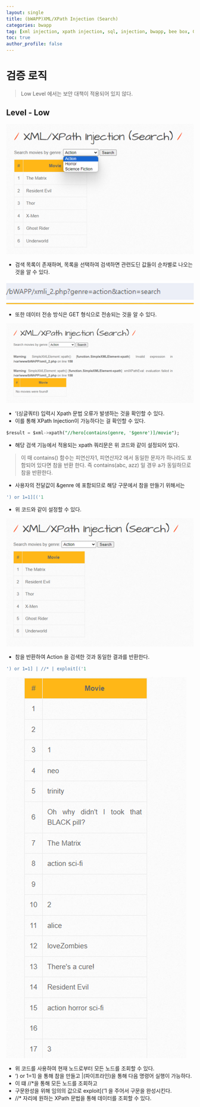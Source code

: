 ```yaml
---
layout: single
title: (bWAPP)XML/XPath Injection (Search)
categories: bwapp
tag: [xml injection, xpath injection, sql, injection, bwapp, bee box, GET, OWASP TOP 10, OWASP]
toc: true
author_profile: false
---
```


# 검증 로직
> Low Level 에서는 보안 대책이 적용되어 있지 않다.

## Level - Low

![그림 1-1](/assets/image/bwapp/injection/xml-xpath%20injection%20search-archive/image.png)
- 검색 목록이 존재하며, 목록을 선택하여 검색하면 관련도딘 값들이 순차별로 나오는 것을 알 수 있다.

![그림 1-2](/assets/image/bwapp/injection/xml-xpath%20injection%20search-archive/image-1.png)
- 또한 데이터 전송 방식은 GET 형식으로 전송되는 것을 알 수 있다.

![그림 1-3](/assets/image/bwapp/injection/xml-xpath%20injection%20search-archive/image-2.png)
- ‘(싱글쿼터) 입력시 Xpath 문법 오류가 발생하는 것을 확인할 수 있다.
- 이를 통해 XPath Injection이 가능하다는 걸 확인할 수 있다.

```sql
$result = $xml->xpath("//hero[contains(genre, '$genre')]/movie");
```

- 해당 검색 기능에서 적용되는 xpath 쿼리문은 위 코드와 같이 설정되어 있다.
> 이 때 contains() 함수는 피연산자1, 피연산자2 에서 동일한 문자가 하나라도 포함되어 있다면 참을 반환 한다. 즉 contains(abc, azz) 일 경우 a가 동일하므로 참을 반환한다.

- 사용자의 전달값이 &genre 에 포함되므로 해당 구문에서 참을 만들기 위해서는

```sql
') or 1=1][('1
```

- 위 코드와 같이 설정할 수 있다.

![그림 1-4](/assets/image/bwapp/injection/xml-xpath%20injection%20search-archive/image-3.png)
- 참을 반환하여 Action 을 검색한 것과 동일한 결과를 반환한다.

```sql
') or 1=1] | //* | exploit[('1
```

![그림 1-5](/assets/image/bwapp/injection/xml-xpath%20injection%20search-archive/image-4.png)
- 위 코드를 사용하여 현재 노드로부터 모든 노드를 조회할 수 있다.
- ‘) or 1=1] 을 통해 참을 만들고 |(파이프라인)을 통해 다음 명령어 실행이 가능하다.
- 이 떄 //*을 통해 모든 노드를 조회하고 
- 구문완성을 위해 임의의 값으로 exploit[(’1 을 주어서 구문을 완성시킨다.
- //* 자리에 원하는 XPath 문법을 통해 데이터를 조회할 수 있다.